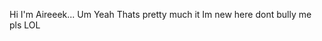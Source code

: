 Hi I'm Aireeek...
Um
Yeah
Thats pretty much it
Im new here dont bully me pls LOL

<!---
Aireeek/Aireeek is a ✨ special ✨ repository because its `README.md` (this file) appears on your GitHub profile.
You can click the Preview link to take a look at your changes.
--->
